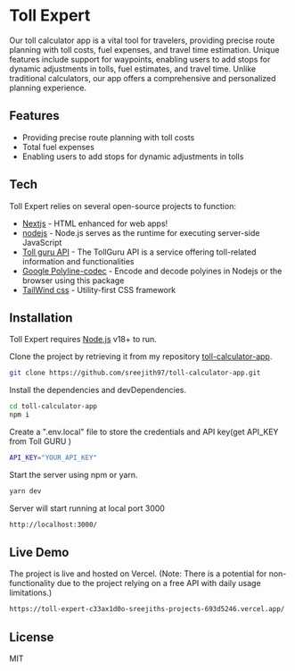 # Toll Expert


Our toll calculator app is a vital tool for travelers, providing precise route planning with toll costs, fuel expenses, and travel time estimation. Unique features include support for waypoints, enabling users to add stops for dynamic adjustments in tolls, fuel estimates, and travel time. Unlike traditional calculators, our app offers a comprehensive and personalized planning experience.




## Features

- Providing precise route planning with toll costs
- Total fuel expenses
- Enabling users to add stops for dynamic adjustments in tolls




## Tech
Toll Expert relies on several open-source projects to function:

- [Nextjs] - HTML enhanced for web apps!
- [nodejs] - Node.js serves as the runtime for executing server-side JavaScript
- [Toll guru API] - The TollGuru API is a service offering toll-related information and functionalities
- [Google Polyline-codec] - Encode and decode polyines in Nodejs or the browser using this package
- [TailWind css] - Utility-first CSS framework


## Installation

Toll Expert requires [Node.js](https://nodejs.org/) v18+ to run.

Clone the project by retrieving it from my repository [toll-calculator-app].

```sh
git clone https://github.com/sreejith97/toll-calculator-app.git
```

Install the dependencies and devDependencies.

```sh
cd toll-calculator-app
npm i
```
Create a ".env.local" file to store the credentials and API key(get API_KEY from Toll GURU )

```sh
API_KEY="YOUR_API_KEY"
```
Start the server using npm or yarn.

```sh
yarn dev
```

Server will start running at local port 3000

```sh
http://localhost:3000/
```
## Live Demo
The project is live and hosted on Vercel. (Note: There is a potential for non-functionality due to the project relying on a free API with daily usage limitations.)


```sh
https://toll-expert-c33ax1d0o-sreejiths-projects-693d5246.vercel.app/
```

## License

MIT


[//]: # (These are reference links used in the body of this note and get stripped out when the markdown processor does its job. There is no need to format nicely because it shouldn't be seen. Thanks SO - http://stackoverflow.com/questions/4823468/store-comments-in-markdown-syntax)

   [Nextjs]: <https://nextjs.org/>
   [nodejs]: <https://nodejs.org/en>
   [Toll Guru API]: <https://tollguru.com/>
   [Google Polyline-codec]: <https://www.npmjs.com/package/@googlemaps/polyline-codec>
   [Tailwind css]: <https://tailwindcss.com/>
   [toll-calculator-app]: <https://github.com/sreejith97/toll-calculator-app>
   

